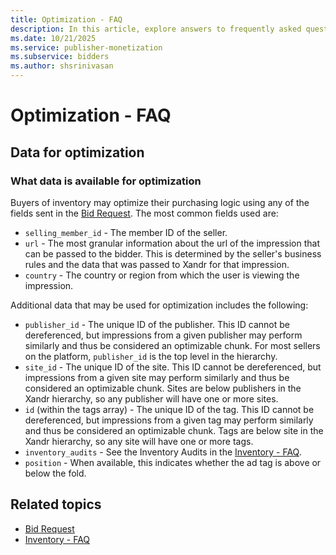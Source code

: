 ```yaml
---
title: Optimization - FAQ
description: In this article, explore answers to frequently asked questions (FAQs) about optimization.
ms.date: 10/21/2025
ms.service: publisher-monetization
ms.subservice: bidders
ms.author: shsrinivasan
---
```


# Optimization - FAQ

## Data for optimization

### What data is available for optimization

Buyers of inventory may optimize their purchasing logic using any of the fields sent in the [Bid Request](outgoing-bid-request-to-bidders.md). The most common fields used are:

- `selling_member_id` - The member ID of the seller.
- `url` - The most granular information about the url of the impression that can be passed to the bidder. This is determined by the seller's business rules and the data that was passed to Xandr for that impression.
- `country` - The country or region from which the user is viewing the impression.

Additional data that may be used for optimization includes the following:

- `publisher_id` - The unique ID of the publisher. This ID cannot be dereferenced, but impressions from a given publisher may perform similarly and thus be considered an optimizable chunk. For most sellers on the platform, `publisher_id` is the top level in the hierarchy.
- `site_id` - The unique ID of the site. This ID cannot be dereferenced, but impressions from a given site may perform similarly and thus be considered an optimizable chunk. Sites are below publishers in the Xandr hierarchy, so any publisher will have one or more sites.
- `id` (within the tags array) - The unique ID of the tag. This ID cannot be dereferenced, but impressions from a given tag may perform similarly and thus be considered an optimizable chunk. Tags are below site in the Xandr hierarchy, so any site will have one or more tags.
- `inventory_audits` - See the Inventory Audits in the [Inventory - FAQ](inventory---faq.md).
- `position` - When available, this indicates whether the ad tag is above or below the fold.

## Related topics

- [Bid Request](outgoing-bid-request-to-bidders.md)
- [Inventory - FAQ](inventory---faq.md)
